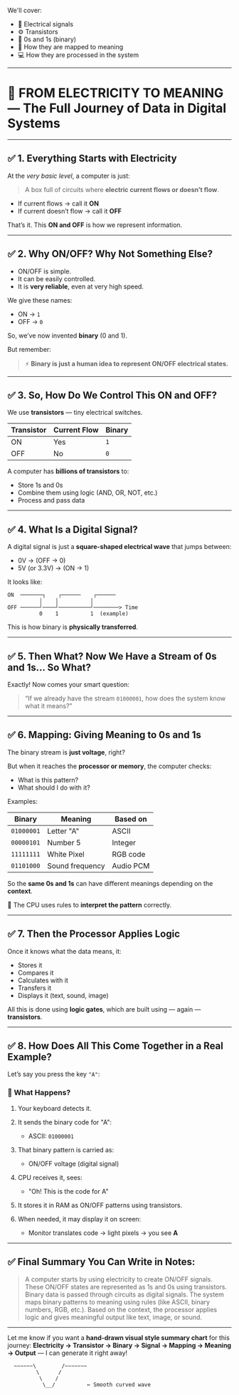 
We'll cover:

* 🔌 Electrical signals
* ⚙️ Transistors
* 🔢 0s and 1s (binary)
* 🧠 How they are mapped to meaning
* 💻 How they are processed in the system

---

# 🌱 FROM ELECTRICITY TO MEANING — The Full Journey of Data in Digital Systems

---

## ✅ 1. **Everything Starts with Electricity**

At the *very basic level*, a computer is just:

> A box full of circuits where **electric current flows or doesn’t flow**.

* If current flows → call it **ON**
* If current doesn’t flow → call it **OFF**

That’s it. This **ON and OFF** is how we represent information.

---

## ✅ 2. **Why ON/OFF? Why Not Something Else?**

* ON/OFF is simple.
* It can be easily controlled.
* It is **very reliable**, even at very high speed.

We give these names:

* ON → `1`
* OFF → `0`

So, we’ve now invented **binary** (0 and 1).

But remember:

> ⚡ **Binary is just a human idea to represent ON/OFF electrical states.**

---

## ✅ 3. **So, How Do We Control This ON and OFF?**

We use **transistors** — tiny electrical switches.

| Transistor | Current Flow | Binary |
| ---------- | ------------ | ------ |
| ON         | Yes          | `1`    |
| OFF        | No           | `0`    |

A computer has **billions of transistors** to:

* Store 1s and 0s
* Combine them using logic (AND, OR, NOT, etc.)
* Process and pass data

---

## ✅ 4. **What Is a Digital Signal?**

A digital signal is just a **square-shaped electrical wave** that jumps between:

* 0V → (OFF → 0)
* 5V (or 3.3V) → (ON → 1)

It looks like:

```
ON  ───────┐    ┌──────    ┌──────  
          │    │          │
OFF ──────┘────┘──────────┘────────> Time
          0    1          1  (example)
```

This is how binary is **physically transferred**.

---

## ✅ 5. **Then What? Now We Have a Stream of 0s and 1s... So What?**

Exactly! Now comes your smart question:

> “If we already have the stream `01000001`, how does the system know what it means?”

---

## ✅ 6. **Mapping: Giving Meaning to 0s and 1s**

The binary stream is **just voltage**, right?

But when it reaches the **processor or memory**, the computer checks:

* What is this pattern?
* What should I do with it?

Examples:

| Binary     | Meaning         | Based on  |
| ---------- | --------------- | --------- |
| `01000001` | Letter "A"      | ASCII     |
| `00000101` | Number 5        | Integer   |
| `11111111` | White Pixel     | RGB code  |
| `01101000` | Sound frequency | Audio PCM |

So the **same 0s and 1s** can have different meanings depending on the **context**.

🧠 The CPU uses rules to **interpret the pattern** correctly.

---

## ✅ 7. **Then the Processor Applies Logic**

Once it knows what the data means, it:

* Stores it
* Compares it
* Calculates with it
* Transfers it
* Displays it (text, sound, image)

All this is done using **logic gates**, which are built using — again — **transistors**.

---

## ✅ 8. **How Does All This Come Together in a Real Example?**

Let’s say you press the key `"A"`:

### 🔄 What Happens?

1. Your keyboard detects it.
2. It sends the binary code for "A":

   * ASCII: `01000001`
3. That binary pattern is carried as:

   * ON/OFF voltage (digital signal)
4. CPU receives it, sees:

   * "Oh! This is the code for A"
5. It stores it in RAM as ON/OFF patterns using transistors.
6. When needed, it may display it on screen:

   * Monitor translates code → light pixels → you see **A**

---

## ✅ Final Summary You Can Write in Notes:

> A computer starts by using electricity to create ON/OFF signals. These ON/OFF states are represented as 1s and 0s using transistors. Binary data is passed through circuits as digital signals. The system maps binary patterns to meaning using rules (like ASCII, binary numbers, RGB, etc.). Based on the context, the processor applies logic and gives meaningful output like text, image, or sound.

---

Let me know if you want a **hand-drawn visual style summary chart** for this journey:
**Electricity → Transistor → Binary → Signal → Mapping → Meaning → Output** — I can generate it right away!

      
      
      ~~~~~~\        /~~~~~~~
             \      /
              \    /
               \__/          ← Smooth curved wave
